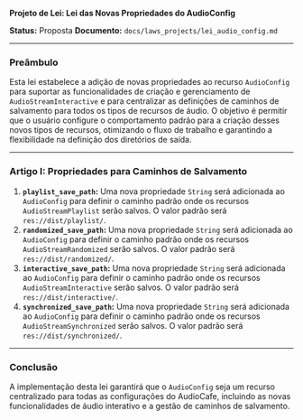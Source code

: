 **Projeto de Lei: Lei das Novas Propriedades do AudioConfig**

**Status:** Proposta
**Documento:** `docs/laws_projects/lei_audio_config.md`

---

### **Preâmbulo**

Esta lei estabelece a adição de novas propriedades ao recurso `AudioConfig` para suportar as funcionalidades de criação e gerenciamento de `AudioStreamInteractive` e para centralizar as definições de caminhos de salvamento para todos os tipos de recursos de áudio. O objetivo é permitir que o usuário configure o comportamento padrão para a criação desses novos tipos de recursos, otimizando o fluxo de trabalho e garantindo a flexibilidade na definição dos diretórios de saída.

---

### **Artigo I: Propriedades para Caminhos de Salvamento**

1.  **`playlist_save_path`:** Uma nova propriedade `String` será adicionada ao `AudioConfig` para definir o caminho padrão onde os recursos `AudioStreamPlaylist` serão salvos. O valor padrão será `res://dist/playlist/`.
2.  **`randomized_save_path`:** Uma nova propriedade `String` será adicionada ao `AudioConfig` para definir o caminho padrão onde os recursos `AudioStreamRandomized` serão salvos. O valor padrão será `res://dist/randomized/`.
3.  **`interactive_save_path`:** Uma nova propriedade `String` será adicionada ao `AudioConfig` para definir o caminho padrão onde os recursos `AudioStreamInteractive` serão salvos. O valor padrão será `res://dist/interactive/`.
4.  **`synchronized_save_path`:** Uma nova propriedade `String` será adicionada ao `AudioConfig` para definir o caminho padrão onde os recursos `AudioStreamSynchronized` serão salvos. O valor padrão será `res://dist/synchronized/`.

---

### **Conclusão**

A implementação desta lei garantirá que o `AudioConfig` seja um recurso centralizado para todas as configurações do AudioCafe, incluindo as novas funcionalidades de áudio interativo e a gestão de caminhos de salvamento.